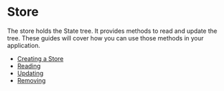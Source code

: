 # Store

The store holds the State tree. It provides methods to read and update the tree. These
guides will cover how you can use those methods in your application.

* [Creating a Store](creating-a-store.md)
* [Reading](reading.md)
* [Updating](updating.md)
* [Removing](removing.md)
